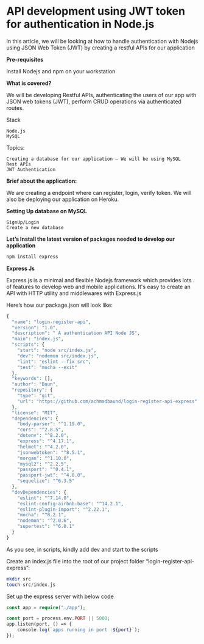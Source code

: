 # API development using JWT token for authentication in Node.js

In this article, we will be looking at how to handle authentication with Nodejs using JSON Web Token (JWT) by creating a restful APIs for our application

<b>Pre-requisites</b>

Install Nodejs and npm on your workstation

<b>What is covered?</b>

We will be developing Restful APIs, authenticating the users of our app with JSON web tokens (JWT), perform CRUD operations via authenticated routes.

Stack

    Node.js
    MySQL

Topics:

    Creating a database for our application — We will be using MySQL
    Rest APIs
    JWT Authentication
    
<b>Brief about the application:</b>

We are creating a endpoint where can register, login, verify token. We will also be deploying our application on Heroku.

<b>Setting Up database on MySQL</b>

    SignUp/Login
    Create a new database
    
<b>Let’s Install the latest version of packages needed to develop our application</b>

```php
npm install express
```

<b>Express Js</b>

Express.js is a minimal and flexible Nodejs framework which provides lots . of features to develop web and mobile applications. It's easy to create an API with HTTP utility and middlewares with Express.js

Here’s how our package.json will look like:

```php
{
  "name": "login-register-api",
  "version": "1.0",
  "description": " A authentication API Node JS",
  "main": "index.js",
  "scripts": {
    "start": "node src/index.js",
    "dev": "nodemon src/index.js",
    "lint": "eslint --fix src",
    "test": "mocha --exit"
  },
  "keywords": [],
  "author": "Baun",
  "repository": {
    "type": "git",
    "url": "https://github.com/achmadbaund/login-register-api-express"
  },
  "license": "MIT",
  "dependencies": {
    "body-parser": "^1.19.0",
    "cors": "^2.8.5",
    "dotenv": "^8.2.0",
    "express": "^4.17.1",
    "helmet": "^4.2.0",
    "jsonwebtoken": "^8.5.1",
    "morgan": "^1.10.0",
    "mysql2": "^2.2.5",
    "passport": "^0.4.1",
    "passport-jwt": "^4.0.0",
    "sequelize": "^6.3.5"
  },
  "devDependencies": {
    "eslint": "^7.14.0",
    "eslint-config-airbnb-base": "^14.2.1",
    "eslint-plugin-import": "^2.22.1",
    "mocha": "^8.2.1",
    "nodemon": "^2.0.6",
    "supertest": "^6.0.1"
  }
}
```

As you see, in scripts, kindly add dev and start to the scripts

Create an index.js file into the root of our project folder “login-register-api-express”:
```php
mkdir src
touch src/index.js
```

Set up the express server with below code

```php
const app = require("./app");

const port = process.env.PORT || 5000;
app.listen(port, () => {
    console.log(`apps running in port :${port}`);
});
```
